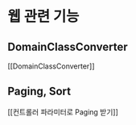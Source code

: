 # 웹 관련 기능

## DomainClassConverter
[[DomainClassConverter]]

## Paging, Sort
[[컨트롤러 파라미터로 Paging 받기]]